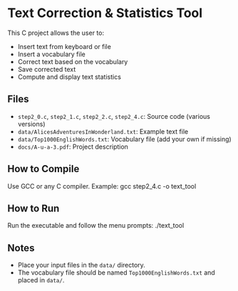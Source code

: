 # Text Correction & Statistics Tool

This C project allows the user to:
- Insert text from keyboard or file
- Insert a vocabulary file
- Correct text based on the vocabulary
- Save corrected text
- Compute and display text statistics

## Files

- `step2_0.c`, `step2_1.c`, `step2_2.c`, `step2_4.c`: Source code (various versions)
- `data/AlicesAdventuresInWonderland.txt`: Example text file
- `data/Top1000EnglishWords.txt`: Vocabulary file (add your own if missing)
- `docs/A-u-a-3.pdf`: Project description

## How to Compile

Use GCC or any C compiler. Example:
gcc step2_4.c -o text_tool

## How to Run

Run the executable and follow the menu prompts:
./text_tool


## Notes

- Place your input files in the `data/` directory.
- The vocabulary file should be named `Top1000EnglishWords.txt` and placed in `data/`.




